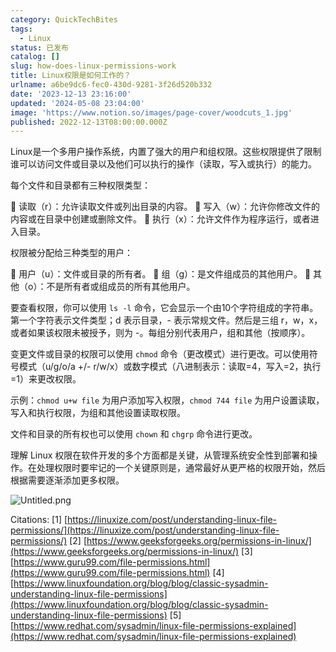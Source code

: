 ```yaml
---
category: QuickTechBites
tags:
  - Linux
status: 已发布
catalog: []
slug: how-does-linux-permissions-work
title: Linux权限是如何工作的？
urlname: a6be9dc6-fec0-430d-9281-3f26d520b332
date: '2023-12-13 23:16:00'
updated: '2024-05-08 23:04:00'
image: 'https://www.notion.so/images/page-cover/woodcuts_1.jpg'
published: 2022-12-13T08:00:00.000Z
---
```


Linux是一个多用户操作系统，内置了强大的用户和组权限。这些权限提供了限制谁可以访问文件或目录以及他们可以执行的操作（读取，写入或执行）的能力。


每个文件和目录都有三种权限类型：


🔸 读取（r）：允许读取文件或列出目录的内容。
🔸 写入（w）：允许你修改文件的内容或在目录中创建或删除文件。
🔸 执行（x）：允许文件作为程序运行，或者进入目录。


权限被分配给三种类型的用户：


🔸 用户（u）：文件或目录的所有者。
🔸 组（g）：是文件组成员的其他用户。
🔸 其他（o）：不是所有者或组成员的所有其他用户。


要查看权限，你可以使用 `ls -l` 命令，它会显示一个由10个字符组成的字符串。第一个字符表示文件类型；d 表示目录，- 表示常规文件。然后是三组 r，w，x，或者如果该权限未被授予，则为 -。每组分别代表用户，组和其他（按顺序）。


变更文件或目录的权限可以使用 `chmod` 命令（更改模式）进行更改。可以使用符号模式（u/g/o/a +/- r/w/x）或数字模式（八进制表示：读取=4，写入=2，执行=1）来更改权限。


示例：`chmod u+w file` 为用户添加写入权限，`chmod 744 file` 为用户设置读取，写入和执行权限，为组和其他设置读取权限。


文件和目录的所有权也可以使用 `chown` 和 `chgrp` 命令进行更改。


理解 Linux 权限在软件开发的多个方面都是关键，从管理系统安全性到部署和操作。在处理权限时要牢记的一个关键原则是，通常最好从更严格的权限开始，然后根据需要逐渐添加更多权限。


![Untitled.png](https://prod-files-secure.s3.us-west-2.amazonaws.com/5d24fe63-e567-4804-86f9-9fdc62e13082/332b89ee-9c33-4950-8a69-32c3d1ff2c69/Untitled.png?X-Amz-Algorithm=AWS4-HMAC-SHA256&X-Amz-Content-Sha256=UNSIGNED-PAYLOAD&X-Amz-Credential=ASIAZI2LB466ZK3K42DI%2F20250315%2Fus-west-2%2Fs3%2Faws4_request&X-Amz-Date=20250315T213255Z&X-Amz-Expires=3600&X-Amz-Security-Token=IQoJb3JpZ2luX2VjEMb%2F%2F%2F%2F%2F%2F%2F%2F%2F%2FwEaCXVzLXdlc3QtMiJHMEUCIQC5YVYkgpjNLNM7PB1fsfI5sVrMyqv3ee%2BwpEWz0k7crQIgF9Je2VltknPOznLuaZCWJwpSMT49ZnetpCc%2B2rZV9w0q%2FwMIHxAAGgw2Mzc0MjMxODM4MDUiDLB%2BDUJgR%2BMe9DjT1yrcA56O8K7Id%2B3tJvbRE05LEuBupBRBsTHOjNyTDH6rlvUsFq27uc6ANo9CRi73R21kvAVupGqNTYk%2BqOUWv2eXoi72XJOyrE6%2FBlgxiehMBu%2FHAZaYHaGC2aXrvcPFrMGu8MBTJqJ0xS8CWvOSwWb2x9rnH%2FFe8B1snYNAxfe5%2B2TKhbW4c24GrQeqs%2B1d09GYVHOs5FsG3cjNrqTYqlkD3OL4MXeFXeXjYq8OcTqyiyauVL2eNDy3Di9tbKiZJg7ZF3NWU2RVW7B2yda%2BJzzQ9B4%2Bg6uctFg4G789yA6lz6VIurxk8Q9%2B1h1KYabPp1Be1JsUjZ5XrVvh%2BEnWV%2FZYaVpKEzn2UQ%2B6ISiX3wbbo0B9nQHaCi73rKlRXQfIR9KtOyj3TV3Y5H%2B0Mfy2R4VcbYFxr2YmF9hZNoMDnFz79kJjmR%2B9J%2B3U9jUmyN9059Cwy%2BXJJIIQ16N2yePvtIMcSQpUIlyheX5tHK1BB9n6AjxBUwcfPSqG1QRXrBn2RSXdF23gMD3qyRoutLiOd9hRmrivsvAOVruSXuV7R3BThXHUNdri4mLTBZEYQupw96CcupxoqpIdHa6m1rdz%2BbP7ENZpPBd9tCYs72ohoKiv0mNpgdNVhgR5S0vKy6wBMP3g174GOqUB7Nn2n%2FK%2FgWgttant8BsXtDzMzDGXgHNVI864kZDVdorVH5wjrgx9ULCugQ8k7xwMV0zaM%2FYc50bkrmelfAXKglT4dQToAeqV6ki%2Bji9Z9rfXvJJCH1FF%2BjRKQzKGh%2BjLUg35iw3RQh%2FuUhMZ4O%2BvlI0pRxg%2FZ%2Frj1nqtiT60jsLcB7%2FdEmS8gFgIBWT1bHS652IKdrOnJkvNgkMC1P0L7NY7PZuh&X-Amz-Signature=d4f5aad65c5d857b45a59c50cb5f1a0f9c62c16a4306bd2d014e7419a31c218f&X-Amz-SignedHeaders=host&x-id=GetObject)


Citations:
[1] [https://linuxize.com/post/understanding-linux-file-permissions/](https://linuxize.com/post/understanding-linux-file-permissions/)
[2] [https://www.geeksforgeeks.org/permissions-in-linux/](https://www.geeksforgeeks.org/permissions-in-linux/)
[3] [https://www.guru99.com/file-permissions.html](https://www.guru99.com/file-permissions.html)
[4] [https://www.linuxfoundation.org/blog/blog/classic-sysadmin-understanding-linux-file-permissions](https://www.linuxfoundation.org/blog/blog/classic-sysadmin-understanding-linux-file-permissions)
[5] [https://www.redhat.com/sysadmin/linux-file-permissions-explained](https://www.redhat.com/sysadmin/linux-file-permissions-explained)

